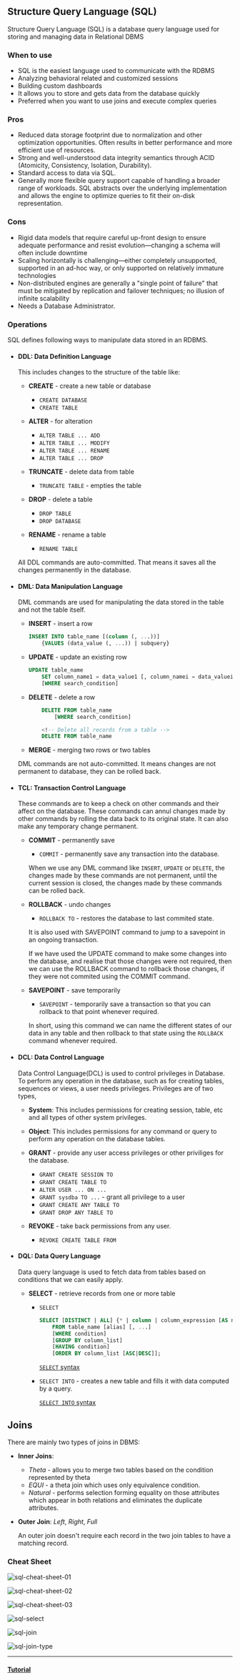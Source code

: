 ## Structure Query Language (SQL)
Structure Query Language (SQL) is a database query language used for storing and managing data in Relational DBMS

### When to use 
* SQL is the easiest language used to communicate with the RDBMS
* Analyzing behavioral related and customized sessions
* Building custom dashboards
* It allows you to store and gets data from the database quickly
* Preferred when you want to use joins and execute complex queries

### Pros
* Reduced data storage footprint due to normalization and other optimization opportunities. Often results in better performance and more efficient use of resources.
* Strong and well-understood data integrity semantics through ACID (Atomicity, Consistency, Isolation, Durability).
* Standard access to data via SQL.
* Generally more flexible query support capable of handling a broader range of workloads. SQL abstracts over the underlying implementation and allows the engine to optimize queries to fit their on-disk representation.

### Cons
* Rigid data models that require careful up-front design to ensure adequate performance and resist evolution—changing a schema will often include downtime
* Scaling horizontally is challenging—either completely unsupported, supported in an ad-hoc way, or only supported on relatively immature technologies
* Non-distributed engines are generally a "single point of failure" that must be mitigated by replication and failover techniques; no illusion of infinite scalability
* Needs a Database Administrator.

### Operations
SQL defines following ways to manipulate data stored in an RDBMS.
* #### DDL: Data Definition Language

    This includes changes to the structure of the table like:
    * __CREATE__ - create a new table or database

        * `CREATE DATABASE`
        * `CREATE TABLE`

    * __ALTER__ - for alteration

        * `ALTER TABLE ... ADD`
        * `ALTER TABLE ... MODIFY`
        * `ALTER TABLE ... RENAME`
        * `ALTER TABLE ... DROP`

    * __TRUNCATE__ - delete data from table

        * `TRUNCATE TABLE` - empties the table

    * __DROP__ - delete a table

        * `DROP TABLE`
        * `DROP DATABASE`

    * __RENAME__ - rename a table

        * `RENAME TABLE`

    All DDL commands are auto-committed. That means it saves all the changes permanently in the database.

* #### DML: Data Manipulation Language

    DML commands are used for manipulating the data stored in the table and not the table itself.
    * __INSERT__ - insert a row

        ```sql
        INSERT INTO table_name [(column (, ...))]
            {VALUES (data_value (, ...)) | subquery}
        ```

    * __UPDATE__ - update an existing row

        ```sql
        UPDATE table_name
            SET column_name1 = data_value1 [, column_namei = data_valuei ...]
            [WHERE search_condition]
        ```

    * __DELETE__ - delete a row

        ```sql
            DELETE FROM table_name
                [WHERE search_condition]

            <!-- Delete all records from a table -->
            DELETE FROM table_name
        ```

    * __MERGE__ - merging two rows or two tables

    DML commands are not auto-committed. It means changes are not permanent to database, they can be rolled back.

* #### TCL: Transaction Control Language

    These commands are to keep a check on other commands and their affect on the database. These commands can annul changes made by other commands by rolling the data back to its original state. It can also make any temporary change permanent.

    * __COMMIT__ - permanently save

        * `COMMIT` - permanently save any transaction into the database.

        When we use any DML command like `INSERT`, `UPDATE` or `DELETE`, the changes made by these commands are not permanent, until the current session is closed, the changes made by these commands can be rolled back.

    * __ROLLBACK__ - undo changes

        * `ROLLBACK TO` - restores the database to last commited state.

        It is also used with SAVEPOINT command to jump to a savepoint in an ongoing transaction.

        If we have used the UPDATE command to make some changes into the database, and realise that those changes were not required, then we can use the ROLLBACK command to rollback those changes, if they were not commited using the COMMIT command.

    * __SAVEPOINT__ - save temporarily

        * `SAVEPOINT` - temporarily save a transaction so that you can rollback to that point whenever required.

        In short, using this command we can name the different states of our data in any table and then rollback to that state using the `ROLLBACK` command whenever required.

* #### DCL: Data Control Language

    Data Control Language(DCL) is used to control privileges in Database. To perform any operation in the database, such as for creating tables, sequences or views, a user needs privileges. Privileges are of two types,
    * __System__: This includes permissions for creating session, table, etc and all types of other system privileges.
    * __Object__: This includes permissions for any command or query to perform any operation on the database tables.

    * __GRANT__ - provide any user access privileges or other priviliges for the database.

        * `GRANT CREATE SESSION TO`
        * `GRANT CREATE TABLE TO`
        * `ALTER USER ... ON ...`
        * `GRANT sysdba TO ...` - grant all privilege to a user
        * `GRANT CREATE ANY TABLE TO`
        * `GRANT DROP ANY TABLE TO`

    * __REVOKE__ - take back permissions from any user.

        * `REVOKE CREATE TABLE FROM`

* #### DQL: Data Query Language

    Data query language is used to fetch data from tables based on conditions that we can easily apply.

    * __SELECT__ - 	retrieve records from one or more table

        * `SELECT`
            
            ```sql
            SELECT [DISTINCT | ALL] {* | column | column_expression [AS new_name] [, ...]}
                FROM table_name [alias] [, ...]
                [WHERE condition]
                [GROUP BY column_list]
                [HAVING condition]
                [ORDER BY column_list [ASC|DESC]];
            ```

            [`SELECT` syntax](https://www.postgresql.org/docs/current/sql-select.html)

        * `SELECT INTO` - creates a new table and fills it with data computed by a query.

            [`SELECT INTO` syntax](https://www.postgresql.org/docs/current/sql-selectinto.html)


## Joins
There are mainly two types of joins in DBMS:
* __Inner Joins__:
    
    * _Theta_ - allows you to merge two tables based on the condition represented by theta
    * _EQUI_ - a theta join which uses only equivalence condition.
    * _Natural_ - performs selection forming equality on those attributes which appear in both relations and eliminates the duplicate attributes.

* __Outer Join__: _Left_, _Right_, _Full_

    An outer join doesn't require each record in the two join tables to have a matching record.


### Cheat Sheet

![sql-cheat-sheet-01](../../../Desktop/knowledge-base/Cheat%20Sheets/../Cheat%20Sheets/sql-cheat-sheet-01.png)

![sql-cheat-sheet-02](../../../Desktop/knowledge-base/Cheat%20Sheets/../Cheat%20Sheets/sql-cheat-sheet-02.png)

![sql-cheat-sheet-03](../../../Desktop/knowledge-base/Cheat%20Sheets/../Cheat%20Sheets/sql-cheat-sheet-03.png)

![sql-select](../../../Desktop/knowledge-base/Cheat%20Sheets/../Cheat%20Sheets/sql-select.webp)

![sql-join](../../../Desktop/knowledge-base/Cheat%20Sheets/../Cheat%20Sheets/sql-join.jpeg)

![sql-join-type](../../../Desktop/knowledge-base/Cheat%20Sheets/../Cheat%20Sheets/sql-join-type.png)

---

#### [Tutorial](https://www.guru99.com/sql.html)
